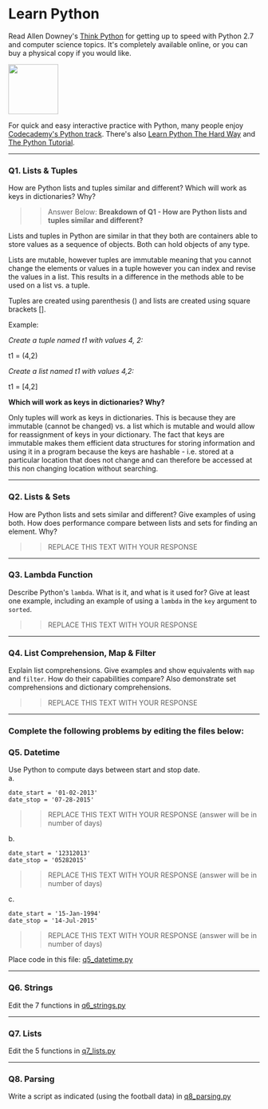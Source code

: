 # Learn Python

Read Allen Downey's [Think Python](http://www.greenteapress.com/thinkpython/) for getting up to speed with Python 2.7 and computer science topics. It's completely available online, or you can buy a physical copy if you would like.

<a href="http://www.greenteapress.com/thinkpython/"><img src="img/think_python.png" style="width: 100px;" target="_blank"></a>

For quick and easy interactive practice with Python, many people enjoy [Codecademy's Python track](http://www.codecademy.com/en/tracks/python). There's also [Learn Python The Hard Way](http://learnpythonthehardway.org/book/) and [The Python Tutorial](https://docs.python.org/2/tutorial/).

---

### Q1. Lists &amp; Tuples

How are Python lists and tuples similar and different? Which will work as keys in dictionaries? Why?

>>Answer Below:
**Breakdown of Q1 - How are Python lists and tuples similar and different?**
 
Lists and tuples in Python are similar in that they both are containers able to store values as a sequence of objects. Both can hold objects of any type.
 
Lists are mutable, however tuples are immutable meaning that you cannot change the elements or values in a tuple however you can index and revise the values in a list. This results in a difference in the methods able to be used on a list vs. a tuple. 
 
Tuples are created using parenthesis () and lists are created using square brackets [].
 
Example: 
 
_Create a tuple named t1 with values 4, 2:_
 
t1 = (4,2)
 
_Create a list named t1 with values 4,2:_
 
t1 = [4,2]
 
**Which will work as keys in dictionaries? Why?**
 
Only tuples will work as keys in dictionaries. This is because they are immutable (cannot be changed) vs. a list which is mutable and would allow for reassignment of keys in your dictionary. The fact that keys are immutable makes them efficient data structures for storing information and using it in a program because the keys are hashable - i.e. stored at a particular location that does not change and can therefore be accessed at this non changing location without searching. 



---

### Q2. Lists &amp; Sets

How are Python lists and sets similar and different? Give examples of using both. How does performance compare between lists and sets for finding an element. Why?

>> REPLACE THIS TEXT WITH YOUR RESPONSE

---

### Q3. Lambda Function

Describe Python's `lambda`. What is it, and what is it used for? Give at least one example, including an example of using a `lambda` in the `key` argument to `sorted`.

>> REPLACE THIS TEXT WITH YOUR RESPONSE

---

### Q4. List Comprehension, Map &amp; Filter

Explain list comprehensions. Give examples and show equivalents with `map` and `filter`. How do their capabilities compare? Also demonstrate set comprehensions and dictionary comprehensions.

>> REPLACE THIS TEXT WITH YOUR RESPONSE

---

### Complete the following problems by editing the files below:

### Q5. Datetime
Use Python to compute days between start and stop date.   
a.  

```
date_start = '01-02-2013'    
date_stop = '07-28-2015'
```

>> REPLACE THIS TEXT WITH YOUR RESPONSE (answer will be in number of days)

b.  
```
date_start = '12312013'  
date_stop = '05282015'  
```

>> REPLACE THIS TEXT WITH YOUR RESPONSE (answer will be in number of days)

c.  
```
date_start = '15-Jan-1994'      
date_stop = '14-Jul-2015'  
```

>> REPLACE THIS TEXT WITH YOUR RESPONSE  (answer will be in number of days)

Place code in this file: [q5_datetime.py](python/q5_datetime.py)

---

### Q6. Strings
Edit the 7 functions in [q6_strings.py](python/q6_strings.py)

---

### Q7. Lists
Edit the 5 functions in [q7_lists.py](python/q7_lists.py)

---

### Q8. Parsing
Write a script as indicated (using the football data) in [q8_parsing.py](python/q8_parsing.py)





